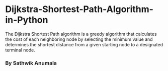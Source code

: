 # Dijkstra-Shortest-Path-Algorithm-in-Python
The Dijkstra Shortest Path algorithm is a greedy algorithm that calculates the cost of each neighboring node by selecting the minimum value and determines the shortest distance from a given starting node to a designated terminal node.

### By Sathwik Anumala

